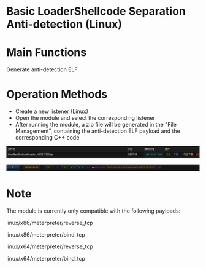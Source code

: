 # Basic LoaderShellcode Separation Anti-detection (Linux)

# Main Functions
Generate anti-detection ELF

# Operation Methods
+ Create a new listener (Linux)
+ Open the module and select the corresponding listener
+ After running the module, a zip file will be generated in the "File Management", containing the anti-detection ELF payload and the corresponding C++ code

![](img/Execution_UserExecution_LinuxSplitShellcodeLoader/1.webp)

![](img/Execution_UserExecution_LinuxSplitShellcodeLoader/2.webp)

# Note
The module is currently only compatible with the following payloads:

linux/x86/meterpreter/reverse_tcp 

linux/x86/meterpreter/bind_tcp

linux/x64/meterpreter/reverse_tcp

linux/x64/meterpreter/bind_tcp